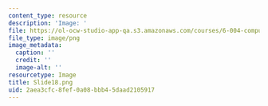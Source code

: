 ```yaml
---
content_type: resource
description: 'Image: '
file: https://ol-ocw-studio-app-qa.s3.amazonaws.com/courses/6-004-computation-structures-spring-2017/2aea3cfc8fef0a08bbb45daad2105917_Slide18.png
file_type: image/png
image_metadata:
  caption: ''
  credit: ''
  image-alt: ''
resourcetype: Image
title: Slide18.png
uid: 2aea3cfc-8fef-0a08-bbb4-5daad2105917
---
```

